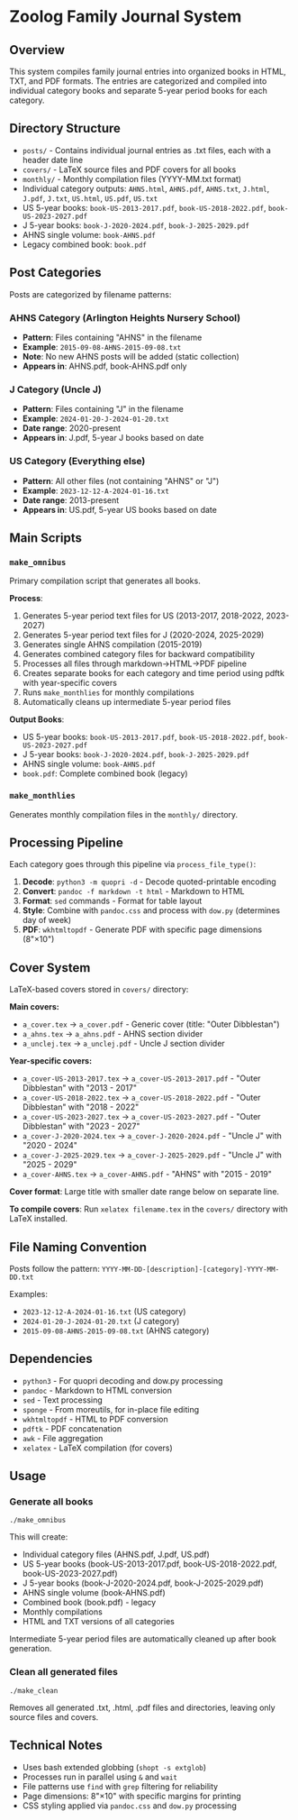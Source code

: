 # Zoolog Family Journal System

## Overview
This system compiles family journal entries into organized books in HTML, TXT, and PDF formats. The entries are categorized and compiled into individual category books and separate 5-year period books for each category.

## Directory Structure
- `posts/` - Contains individual journal entries as .txt files, each with a header date line
- `covers/` - LaTeX source files and PDF covers for all books
- `monthly/` - Monthly compilation files (YYYY-MM.txt format)
- Individual category outputs: `AHNS.html`, `AHNS.pdf`, `AHNS.txt`, `J.html`, `J.pdf`, `J.txt`, `US.html`, `US.pdf`, `US.txt`
- US 5-year books: `book-US-2013-2017.pdf`, `book-US-2018-2022.pdf`, `book-US-2023-2027.pdf`
- J 5-year books: `book-J-2020-2024.pdf`, `book-J-2025-2029.pdf`
- AHNS single volume: `book-AHNS.pdf`
- Legacy combined book: `book.pdf`

## Post Categories
Posts are categorized by filename patterns:

### AHNS Category (Arlington Heights Nursery School)
- **Pattern**: Files containing "AHNS" in the filename
- **Example**: `2015-09-08-AHNS-2015-09-08.txt`
- **Note**: No new AHNS posts will be added (static collection)
- **Appears in**: AHNS.pdf, book-AHNS.pdf only

### J Category (Uncle J)
- **Pattern**: Files containing "J" in the filename
- **Example**: `2024-01-20-J-2024-01-20.txt`
- **Date range**: 2020-present
- **Appears in**: J.pdf, 5-year J books based on date

### US Category (Everything else)
- **Pattern**: All other files (not containing "AHNS" or "J")
- **Example**: `2023-12-12-A-2024-01-16.txt`
- **Date range**: 2013-present
- **Appears in**: US.pdf, 5-year US books based on date

## Main Scripts

### `make_omnibus`
Primary compilation script that generates all books.

**Process**:
1. Generates 5-year period text files for US (2013-2017, 2018-2022, 2023-2027)
2. Generates 5-year period text files for J (2020-2024, 2025-2029)
3. Generates single AHNS compilation (2015-2019)
4. Generates combined category files for backward compatibility
5. Processes all files through markdown→HTML→PDF pipeline
6. Creates separate books for each category and time period using pdftk with year-specific covers
7. Runs `make_monthlies` for monthly compilations
8. Automatically cleans up intermediate 5-year period files

**Output Books**:
- US 5-year books: `book-US-2013-2017.pdf`, `book-US-2018-2022.pdf`, `book-US-2023-2027.pdf`
- J 5-year books: `book-J-2020-2024.pdf`, `book-J-2025-2029.pdf`
- AHNS single volume: `book-AHNS.pdf`
- `book.pdf`: Complete combined book (legacy)

### `make_monthlies`
Generates monthly compilation files in the `monthly/` directory.

## Processing Pipeline
Each category goes through this pipeline via `process_file_type()`:

1. **Decode**: `python3 -m quopri -d` - Decode quoted-printable encoding
2. **Convert**: `pandoc -f markdown -t html` - Markdown to HTML
3. **Format**: `sed` commands - Format for table layout
4. **Style**: Combine with `pandoc.css` and process with `dow.py` (determines day of week)
5. **PDF**: `wkhtmltopdf` - Generate PDF with specific page dimensions (8"×10")

## Cover System
LaTeX-based covers stored in `covers/` directory:

**Main covers:**
- `a_cover.tex` → `a_cover.pdf` - Generic cover (title: "Outer Dibblestan")
- `a_ahns.tex` → `a_ahns.pdf` - AHNS section divider
- `a_unclej.tex` → `a_unclej.pdf` - Uncle J section divider

**Year-specific covers:**
- `a_cover-US-2013-2017.tex` → `a_cover-US-2013-2017.pdf` - "Outer Dibblestan" with "2013 - 2017"
- `a_cover-US-2018-2022.tex` → `a_cover-US-2018-2022.pdf` - "Outer Dibblestan" with "2018 - 2022"
- `a_cover-US-2023-2027.tex` → `a_cover-US-2023-2027.pdf` - "Outer Dibblestan" with "2023 - 2027"
- `a_cover-J-2020-2024.tex` → `a_cover-J-2020-2024.pdf` - "Uncle J" with "2020 - 2024"
- `a_cover-J-2025-2029.tex` → `a_cover-J-2025-2029.pdf` - "Uncle J" with "2025 - 2029"
- `a_cover-AHNS.tex` → `a_cover-AHNS.pdf` - "AHNS" with "2015 - 2019"

**Cover format**: Large title with smaller date range below on separate line.

**To compile covers**: Run `xelatex filename.tex` in the `covers/` directory with LaTeX installed.

## File Naming Convention
Posts follow the pattern: `YYYY-MM-DD-[description]-[category]-YYYY-MM-DD.txt`

Examples:
- `2023-12-12-A-2024-01-16.txt` (US category)
- `2024-01-20-J-2024-01-20.txt` (J category)  
- `2015-09-08-AHNS-2015-09-08.txt` (AHNS category)

## Dependencies
- `python3` - For quopri decoding and dow.py processing
- `pandoc` - Markdown to HTML conversion
- `sed` - Text processing  
- `sponge` - From moreutils, for in-place file editing
- `wkhtmltopdf` - HTML to PDF conversion
- `pdftk` - PDF concatenation
- `awk` - File aggregation
- `xelatex` - LaTeX compilation (for covers)

## Usage

### Generate all books
`./make_omnibus`

This will create:
- Individual category files (AHNS.pdf, J.pdf, US.pdf)
- US 5-year books (book-US-2013-2017.pdf, book-US-2018-2022.pdf, book-US-2023-2027.pdf)
- J 5-year books (book-J-2020-2024.pdf, book-J-2025-2029.pdf)
- AHNS single volume (book-AHNS.pdf)
- Combined book (book.pdf) - legacy
- Monthly compilations
- HTML and TXT versions of all categories

Intermediate 5-year period files are automatically cleaned up after book generation.

### Clean all generated files
`./make_clean`

Removes all generated .txt, .html, .pdf files and directories, leaving only source files and covers.

## Technical Notes
- Uses bash extended globbing (`shopt -s extglob`)
- Processes run in parallel using `&` and `wait`
- File patterns use `find` with `grep` filtering for reliability
- Page dimensions: 8"×10" with specific margins for printing
- CSS styling applied via `pandoc.css` and `dow.py` processing